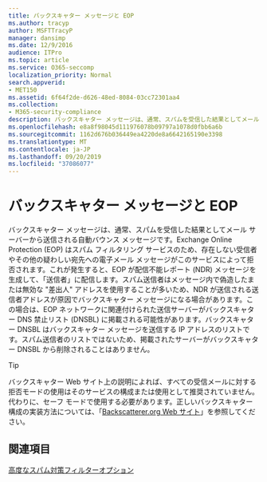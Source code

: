 ```yaml
---
title: バックスキャター メッセージと EOP
ms.author: tracyp
author: MSFTTracyP
manager: dansimp
ms.date: 12/9/2016
audience: ITPro
ms.topic: article
ms.service: O365-seccomp
localization_priority: Normal
search.appverid:
- MET150
ms.assetid: 6f64f2de-d626-48ed-8084-03cc72301aa4
ms.collection:
- M365-security-compliance
description: バックスキャター メッセージは、通常、スパムを受信した結果としてメール サーバーから送信される自動バウンス メッセージです。 バックスキャター DNSBL はバックスキャター メッセージを送信する IP アドレスのリストです。 スパム送信者のリストではないため、掲載されたサーバーがバックスキャター DNSBL から削除されることはありません。
ms.openlocfilehash: e8a8f98045d111976078b09797a1078d0fbb6a6b
ms.sourcegitcommit: 1162d676b036449ea4220de8a6642165190e3398
ms.translationtype: MT
ms.contentlocale: ja-JP
ms.lasthandoff: 09/20/2019
ms.locfileid: "37086077"
---
```

# <a name="backscatter-messages-and-eop"></a>バックスキャター メッセージと EOP

バックスキャター メッセージは、通常、スパムを受信した結果としてメール サーバーから送信される自動バウンス メッセージです。Exchange Online Protection (EOP) はスパム フィルタリング サービスのため、存在しない受信者やその他の疑わしい宛先への電子メール メッセージがこのサービスによって拒否されます。これが発生すると、EOP が配信不能レポート (NDR) メッセージを生成して、「送信者」に配信します。スパム送信者はメッセージ内で偽造したまたは無効な "差出人" アドレスを使用することが多いため、NDR が送信される送信者アドレスが原因でバックスキャター メッセージになる場合があります。この場合は、EOP ネットワークに関連付けられた送信サーバーがバックスキャター DNS 禁止リスト (DNSBL) に掲載される可能性があります。バックスキャター DNSBL はバックスキャター メッセージを送信する IP アドレスのリストです。スパム送信者のリストではないため、掲載されたサーバーがバックスキャター DNSBL から削除されることはありません。 
  
> [!TIP]
> バックスキャター Web サイト上の説明によれば、すべての受信メールに対する拒否モードの使用はそのサービスの構成または使用として推奨されていません。代わりに、セーフ モードで使用する必要があります。正しいバックスキャター構成の実装方法については、「[Backscatterer.org Web サイト](http://www.backscatterer.org/?target=usage)」を参照してください。 
  
## <a name="related-topics"></a>関連項目
  
[高度なスパム対策フィルターオプション](advanced-spam-filtering-asf-options.md)
  

